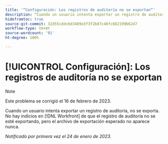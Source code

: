 ```yaml
---
title: '“Configuración: Los registros de auditoría no se exportan”'
description: “Cuando un usuario intenta exportar un registro de auditoría, no se exporta. No hay indicios en Workfront de que el registro de auditoría no se esté exportando, pero el archivo de exportación esperado no aparece nunca.”
hidefromtoc: true
source-git-commit: 32d55cddc6d3489e3f3f2b87c46fc682199b6247
workflow-type: tm+mt
source-wordcount: '91'
ht-degree: 100%

---
```



# [!UICONTROL Configuración]: Los registros de auditoría no se exportan

>[!NOTE]
>
>Este problema se corrigió el 16 de febrero de 2023.

Cuando un usuario intenta exportar un registro de auditoría, no se exporta. No hay indicios en [!DNL Workfront] de que el registro de auditoría no se esté exportando, pero el archivo de exportación esperado no aparece nunca.

_Notificado por primera vez el 24 de enero de 2023._

